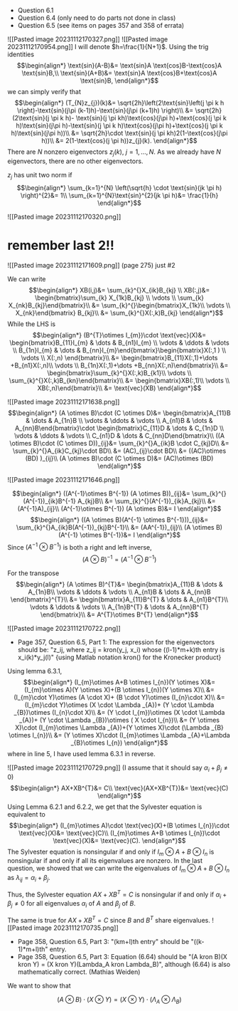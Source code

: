 - Question 6.1
- Question 6.4 (only need to do parts not done in class)
- Question 6.5 (see items on pages 357 and 358 of errata)


![[Pasted image 20231112170327.png]]
![[Pasted image 20231112170954.png]]
I will denote $h=\frac{1}{N+1}$.
Using the trig identities
$$\begin{align*}
\text{sin}(A-B)&= \text{sin}A \text{cos}B-\text{cos}A \text{sin}B,\\
\text{sin}(A+B)&= \text{sin}A \text{cos}B+\text{cos}A \text{sin}B,
\end{align*}$$
we can simply verify that
$$\begin{align*}
(T_{N}z_{j})(k)&=  \sqrt{2h}\left(2\text{sin}\left(j \pi k h \right)-\text{sin}(j\pi (k-1)h)-\text{sin}(j\pi (k+1)h) \right)\\
&= \sqrt{2h}(2\text{sin}(j \pi k h)- \text{sin}(j \pi kh)\text{cos}(j\pi  h)+\text{cos}(j \pi k h)\text{sin}(j\pi  h)-\text{sin}(j \pi k h)\text{cos}(j\pi  h)+\text{cos}(j \pi k h)\text{sin}(j\pi h))\\
&= \sqrt{2h}\cdot \text{sin}(j \pi kh)2(1-\text{cos}(j\pi h))\\
&= 2(1-\text{cos}(j \pi h))z_{j}(k).
\end{align*}$$
There are $N$ nonzero eigenvectors $z_{j}(k)$, $j=1,\dots ,N$. As we already have $N$ eigenvectors, there are no other eigenvectors.

$z_{j}$ has unit two norm if
$$\begin{align*}
\sum_{k=1}^{N} \left(\sqrt{h} \cdot \text{sin}(jk \pi h) \right)^{2}&= 1\\
\sum_{k=1}^{N}\text{sin}^{2}(jk \pi h)&= \frac{1}{h}
\end{align*}$$

![[Pasted image 20231112170320.png]]
# remember last 2!!
![[Pasted image 20231112171609.png]]
(page 275)
just #2

We can write
$$\begin{align*}
	XB(i,j)&= \sum_{k}^{}X_{ik}B_{kj}
\\
XB(:,j)&= \begin{bmatrix}\sum_{k} X_{1k}B_{kj} \\ \vdots  \\ \sum_{k} X_{nk}B_{kj}\end{bmatrix}\\
	&= \sum_{k}^{}\begin{bmatrix}X_{1k}\\
\vdots \\
X_{nk}\end{bmatrix} B_{kj}\\
&= \sum_{k}^{}X(:,k)B_{kj}
\end{align*}$$
While the LHS is
$$\begin{align*}
(B^{T}\otimes I_{m})\cdot \text{vec}(X)&= \begin{bmatrix}B_{11}I_{m} & \dots  & B_{n1}I_{m} \\ \vdots  & \ddots  & \vdots  \\ B_{1n}I_{m} & \dots  & B_{nn}I_{m}\end{bmatrix}\begin{bmatrix}X(:,1 ) \\ \vdots   \\ X(:,n) \end{bmatrix}\\
&= \begin{bmatrix}B_{11}X(:,1)+\dots +B_{n1}X(:,n)\\
\vdots \\
B_{1n}X(:,1)+\dots +B_{nn}X(:,n)\end{bmatrix}\\
&= \begin{bmatrix}\sum_{k}^{}X(:,k)B_{k1}\\
\vdots \\
\sum_{k}^{}X(:,k)B_{kn}\end{bmatrix}\\
&= \begin{bmatrix}XB(:,1)\\
\vdots \\
XB(:,n)\end{bmatrix}\\
&= \text{vec}(XB)
\end{align*}$$


![[Pasted image 20231112171638.png]]
$$\begin{align*}
(A \otimes B)\cdot (C \otimes D)&= \begin{bmatrix}A_{11}B & \dots  & A_{1n}B \\ \vdots  & \ddots  & \vdots  \\ A_{n1}B & \dots  & A_{nn}B\end{bmatrix}\cdot 
\begin{bmatrix}C_{11}D & \dots  & C_{1n}D \\ \vdots  & \ddots  & \vdots  \\ C_{n1}D & \dots  & C_{nn}D\end{bmatrix}\\
((A \otimes B)\cdot (C \otimes D))_{ij}&= \sum_{k}^{}A_{ik}B \cdot C_{kj}D\\
&= \sum_{k}^{}A_{ik}C_{kj}\cdot BD\\
&= (AC)_{ij}\cdot BD\\
&= ((AC)\otimes (BD) )_{ij}\\
(A \otimes B)\cdot (C \otimes D)&= (AC)\otimes (BD)
\end{align*}$$

![[Pasted image 20231112171646.png]]

$$\begin{align*}
((A^{-1}\otimes B^{-1}) (A \otimes B))_{ij}&= \sum_{k}^{}(A^{-1})_{ik}B^{-1} A_{kj}B\\
&= \sum_{k}^{}(A^{-1})_{ik}A_{kj}\\
&= (A^{-1}A)_{ij}\\
(A^{-1}\otimes B^{-1}) (A \otimes B)&= I
\end{align*}$$
$$\begin{align*}
((A \otimes B)(A^{-1} \otimes B^{-1}))_{ij}&= \sum_{k}^{}A_{ik}B(A^{-1})_{kj}B^{-1}\\
&= (AA^{-1})_{ij}\\
(A \otimes B)(A^{-1} \otimes B^{-1})&= I
\end{align*}$$
Since $(A^{-1}\otimes B^{-1})$ is both a right and left inverse, 
$$(A \otimes B)^{-1}=(A^{-1}\otimes B^{-1})$$

For the transpose
$$\begin{align*}
(A \otimes B)^{T}&= \begin{bmatrix}A_{11}B & \dots &  A_{1n}B\\
\vdots  & \ddots  & \vdots \\
A_{n1}B & \dots  &  A_{nn}B \end{bmatrix}^{T}\\
&= \begin{bmatrix}A_{11}B^{T} & \dots &  A_{n1}B^{T}\\
\vdots  & \ddots  & \vdots \\
A_{1n}B^{T} & \dots  &  A_{nn}B^{T} \end{bmatrix}\\
&= A^{T}\otimes B^{T}
\end{align*}$$

![[Pasted image 20231112170722.png]]
- Page 357, Question 6.5, Part 1: The expression for the eigenvectors should be: "z_ij, where z_ij = kron(y_j, x_i) whose ((l-1)\*m+k)th entry is x_i(k)\*y_j(l)" {using Matlab notation kron() for the Kronecker product}

Using lemma 6.3.1,
$$\begin{align*}
(I_{m}\otimes A+B \otimes I_{n})(Y \otimes X)&= (I_{m}\otimes A)(Y \otimes X)+(B \otimes I_{n})(Y \otimes X)\\
&= (I_{m}\cdot Y)\otimes (A \cdot X)+ (B \cdot Y)\otimes (I_{n}\cdot X)\\
&= (I_{m}\cdot Y)\otimes (X \cdot \Lambda _{A})+ (Y \cdot \Lambda _{B})\otimes (I_{n}\cdot X)\\
&= (Y \cdot I_{m})\otimes (X \cdot \Lambda _{A})+ (Y \cdot \Lambda _{B})\otimes ( X \cdot I_{n})\\
&= (Y \otimes X)\cdot (I_{m}\otimes \Lambda _{A})+(Y \otimes X)\cdot (\Lambda _{B} \otimes I_{n})\\
&= (Y \otimes X)\cdot (I_{m}\otimes \Lambda _{A}+\Lambda _{B}\otimes I_{n})
\end{align*}$$
where in line 5, I have used lemma 6.3.1 in reverse.

![[Pasted image 20231112170729.png]]
(I assume that it should say $\alpha _{i}+\beta _{j}≠0$)
$$\begin{align*}
AX+XB^{T}&= C\\
\text{vec}(AX+XB^{T})&= \text{vec}(C)
\end{align*}$$
Using Lemma 6.2.1 and 6.2.2, we get that the Sylvester equation is equivalent to
$$\begin{align*}
(I_{m}\otimes A)\cdot \text{vec}(X)+(B \otimes I_{n})\cdot \text{vec}(X)&= \text{vec}(C)\\
(I_{m}\otimes A+B \otimes I_{n})\cdot \text{vec}(X)&= \text{vec}(C).
\end{align*}$$
The Sylvester equation is nonsingular if and only if $I_{m}\otimes A+B \otimes I_{n}$ is nonsingular if and only if all its eigenvalues are nonzero.
In the last question, we showed that we can write the eigenvalues of $I_{m}\otimes A+B \otimes I_{n}$ as $\lambda _{ij}=\alpha _{i}+\beta _{j}$.

Thus, the Sylvester equation $AX+XB^{T}=C$ is nonsingular if and only if $\alpha _{i}+\beta _{j}≠0$ for all eigenvalues $\alpha _{i}$ of $A$ and $\beta _{j}$ of $B$.

The same is true for $AX+XB^{T}=C$ since $B$ and $B^{T}$ share eigenvalues.
![[Pasted image 20231112170735.png]]
- Page 358, Question 6.5, Part 3: "(km+l)th entry" should be "((k-1)*m+l)th" entry.
- Page 358, Question 6.5, Part 3: Equation (6.64) should be "(A kron B)(X kron Y) = (X kron Y)(Lambda_A kron Lambda_B)", although (6.64) is also mathematically correct. (Mathias Weiden)

We want to show that

$$(A \otimes B)\cdot (X \otimes Y)=(X \otimes Y)\cdot (\Lambda _{A}\otimes \Lambda _{B})$$